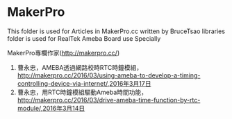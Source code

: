 # MakerPro
This folder is used for Articles in MakerPro.cc  written by BruceTsao
libraries folder is used for RealTek Ameba Board use Specially

 MakerPro專欄作家(http://makerpro.cc/)
1.	曹永忠，AMEBA透過網路校時RTC時鐘模組，http://makerpro.cc/2016/03/using-ameba-to-develop-a-timing-controlling-device-via-internet/,2016年3月17日
2.	曹永忠，用RTC時鐘模組驅動Ameba時間功能，http://makerpro.cc/2016/03/drive-ameba-time-function-by-rtc-module/,2016年3月14日


